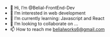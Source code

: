 - 👋 Hi, I’m @Belial-FrontEnd-Dev
- 👀 I’m interested in web development 
- 🌱 I’m currently learning: Javascript and React
- 💞️ I’m looking to collaborate on ...
- 📫 How to reach me belialworks6@gmail.com

<!---
Belial-FrontEnd-Dev/Belial-FrontEnd-Dev is a ✨ special ✨ repository because its `README.md` (this file) appears on your GitHub profile.
You can click the Preview link to take a look at your changes.
--->
